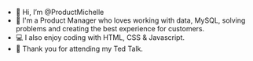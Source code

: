 - 👋 Hi, I’m @ProductMichelle
- 👀 I'm a Product Manager who loves working with data, MySQL, solving problems and creating the best experience for customers.
- 💻 I also enjoy coding with HTML, CSS & Javascript. 
- 💞️ Thank you for attending my Ted Talk.


<!---
ProductMichelle/ProductMichelle is a ✨ special ✨ repository because its `README.md` (this file) appears on your GitHub profile.
You can click the Preview link to take a look at your changes.
--->
